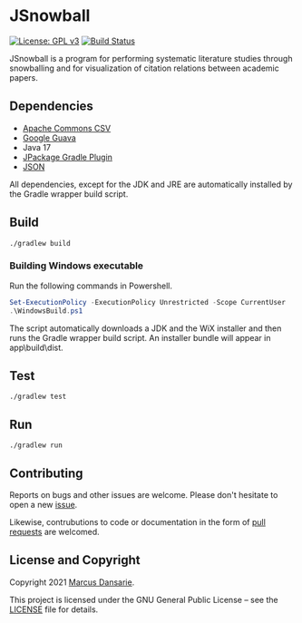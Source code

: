 # JSnowball
[![License: GPL v3](https://img.shields.io/badge/License-GPL%20v3-blue.svg)](https://www.gnu.org/licenses/gpl-3.0)
[![Build Status](https://travis-ci.com/dansarie/jsnowball.svg?branch=master)](https://travis-ci.com/dansarie/jsnowball)

JSnowball is a program for performing systematic literature studies through snowballing and for visualization of citation relations between academic papers.

## Dependencies

* [Apache Commons CSV](https://commons.apache.org/proper/commons-csv/)
* [Google Guava](https://github.com/google/guava)
* Java 17
* [JPackage Gradle Plugin](https://github.com/petr-panteleyev/jpackage-gradle-plugin)
* [JSON](https://www.json.org/json-en.html)

All dependencies, except for the JDK and JRE are automatically installed by the Gradle wrapper build script.

## Build

```
./gradlew build
```

### Building Windows executable

Run the following commands in Powershell.
```powershell
Set-ExecutionPolicy -ExecutionPolicy Unrestricted -Scope CurrentUser
.\WindowsBuild.ps1
```
The script automatically downloads a JDK and the WiX installer and then runs the Gradle wrapper build script. An installer bundle will appear in app\build\dist.

## Test

```
./gradlew test
```

## Run

```
./gradlew run
```

## Contributing

Reports on bugs and other issues are welcome. Please don't hesitate to open a new
[issue](https://github.com/dansarie/jsnowball/issues).

Likewise, contrubutions to code or documentation in the form of
[pull requests](https://github.com/dansarie/jsnowball/pulls) are welcomed.

## License and Copyright

Copyright 2021 [Marcus Dansarie](https://github.com/dansarie).

This project is licensed under the GNU General Public License – see the [LICENSE](LICENSE)
file for details.